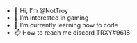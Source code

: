 - 👋 Hi, I’m @NotTroy
- 👀 I’m interested in gaming
- 🌱 I’m currently learning how to code
- 📫 How to reach me discord TRXY#9618

<!---
NotTroy/NotTroy is a ✨ special ✨ repository because its `README.md` (this file) appears on your GitHub profile.
You can click the Preview link to take a look at your changes.
--->
